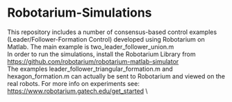# Robotarium-Simulations
This repository includes a number of consensus-based control examples (Leader/Follower-Formation Control) developed using Robotarium on Matlab.
The main example is two_leader_follower_union.m \
In order to run the simulations, install the Robotarium Library from https://github.com/robotarium/robotarium-matlab-simulator \
The examples leader_follower_triangular_formation.m and hexagon_formation.m can actually be sent to Robotarium and viewed on the real robots. For more info on experiments see: https://www.robotarium.gatech.edu/get_started \

